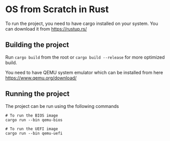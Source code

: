 # OS from Scratch in Rust

To run the project, you need to have cargo installed
on your system. You can download it from https://rustup.rs/

## Building the project

Run `cargo build` from the root or `cargo build --release`
for more optimized build.

You need to have QEMU system emulator which can be installed
from here https://www.qemu.org/download/

## Running the project

The project can be run using the following commands 
```
# To run the BIOS image
cargo run --bin qemu-bios

# To run the UEFI image
cargo run --bin qemu-uefi
```
